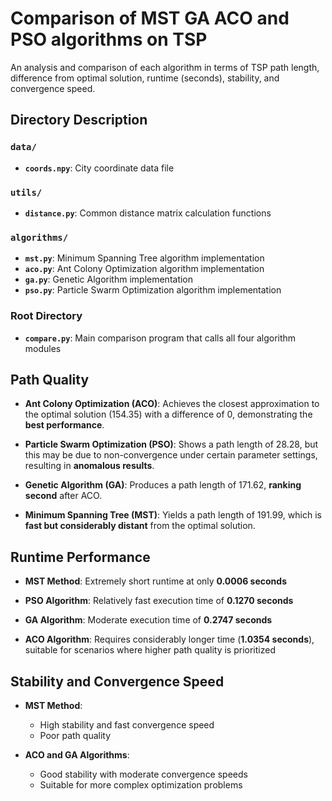 # Comparison of MST GA ACO and PSO algorithms on TSP
 An analysis and comparison of each algorithm in terms of TSP path length, difference from optimal solution, runtime (seconds), stability, and convergence speed.

## Directory Description

### `data/`
- **`coords.npy`**: City coordinate data file

### `utils/`
- **`distance.py`**: Common distance matrix calculation functions

### `algorithms/`
- **`mst.py`**: Minimum Spanning Tree algorithm implementation
- **`aco.py`**: Ant Colony Optimization algorithm implementation
- **`ga.py`**: Genetic Algorithm implementation
- **`pso.py`**: Particle Swarm Optimization algorithm implementation

### Root Directory
- **`compare.py`**: Main comparison program that calls all four algorithm modules




## Path Quality

- **Ant Colony Optimization (ACO)**: Achieves the closest approximation to the optimal solution (154.35) with a difference of 0, demonstrating the **best performance**.

- **Particle Swarm Optimization (PSO)**: Shows a path length of 28.28, but this may be due to non-convergence under certain parameter settings, resulting in **anomalous results**.

- **Genetic Algorithm (GA)**: Produces a path length of 171.62, **ranking second** after ACO.

- **Minimum Spanning Tree (MST)**: Yields a path length of 191.99, which is **fast but considerably distant** from the optimal solution.

## Runtime Performance

- **MST Method**: Extremely short runtime at only **0.0006 seconds**

- **PSO Algorithm**: Relatively fast execution time of **0.1270 seconds**

- **GA Algorithm**: Moderate execution time of **0.2747 seconds**

- **ACO Algorithm**: Requires considerably longer time (**1.0354 seconds**), suitable for scenarios where higher path quality is prioritized

## Stability and Convergence Speed

- **MST Method**: 
  - High stability and fast convergence speed
  - Poor path quality

- **ACO and GA Algorithms**: 
  - Good stability with moderate convergence speeds
  - Suitable for more complex optimization problems
